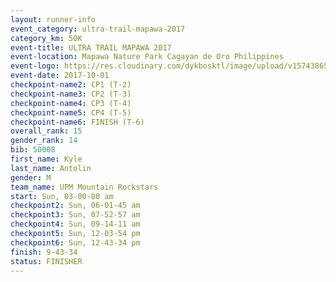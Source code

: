 ```yaml
---
layout: runner-info 
event_category: ultra-trail-mapawa-2017 
category_km: 50K 
event-title: ULTRA TRAIL MAPAWA 2017 
event-location: Mapawa Nature Park Cagayan de Oro Philippines 
event-logo: https://res.cloudinary.com/dykbosktl/image/upload/v1574386563/Logo/image-asset_plfjxn.jpg 
event-date: 2017-10-01 
checkpoint-name2: CP1 (T-2) 
checkpoint-name3: CP2 (T-3) 
checkpoint-name4: CP3 (T-4) 
checkpoint-name5: CP4 (T-5) 
checkpoint-name6: FINISH (T-6) 
overall_rank: 15
gender_rank: 14
bib: 50008
first_name: Kyle
last_name: Antolin
gender: M
team_name: UPM Mountain Rockstars
start: Sun, 03-00-00 am
checkpoint2: Sun, 06-01-45 am
checkpoint3: Sun, 07-52-57 am
checkpoint4: Sun, 09-14-11 am
checkpoint5: Sun, 12-03-54 pm
checkpoint6: Sun, 12-43-34 pm
finish: 9-43-34
status: FINISHER
---
```

